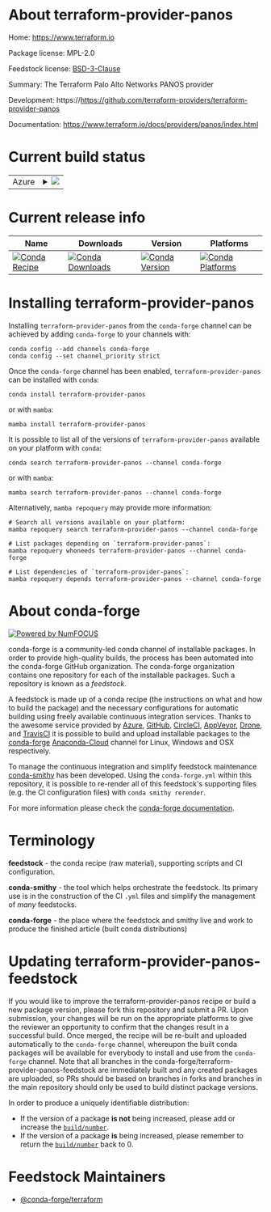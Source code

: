 About terraform-provider-panos
==============================

Home: https://www.terraform.io

Package license: MPL-2.0

Feedstock license: [BSD-3-Clause](https://github.com/conda-forge/terraform-provider-panos-feedstock/blob/main/LICENSE.txt)

Summary: The Terraform Palo Alto Networks PANOS provider

Development: https://https://github.com/terraform-providers/terraform-provider-panos

Documentation: https://www.terraform.io/docs/providers/panos/index.html

Current build status
====================


<table>
    
  <tr>
    <td>Azure</td>
    <td>
      <details>
        <summary>
          <a href="https://dev.azure.com/conda-forge/feedstock-builds/_build/latest?definitionId=2044&branchName=main">
            <img src="https://dev.azure.com/conda-forge/feedstock-builds/_apis/build/status/terraform-provider-panos-feedstock?branchName=main">
          </a>
        </summary>
        <table>
          <thead><tr><th>Variant</th><th>Status</th></tr></thead>
          <tbody><tr>
              <td>linux_64</td>
              <td>
                <a href="https://dev.azure.com/conda-forge/feedstock-builds/_build/latest?definitionId=2044&branchName=main">
                  <img src="https://dev.azure.com/conda-forge/feedstock-builds/_apis/build/status/terraform-provider-panos-feedstock?branchName=main&jobName=linux&configuration=linux_64_" alt="variant">
                </a>
              </td>
            </tr><tr>
              <td>osx_64</td>
              <td>
                <a href="https://dev.azure.com/conda-forge/feedstock-builds/_build/latest?definitionId=2044&branchName=main">
                  <img src="https://dev.azure.com/conda-forge/feedstock-builds/_apis/build/status/terraform-provider-panos-feedstock?branchName=main&jobName=osx&configuration=osx_64_" alt="variant">
                </a>
              </td>
            </tr><tr>
              <td>win_64</td>
              <td>
                <a href="https://dev.azure.com/conda-forge/feedstock-builds/_build/latest?definitionId=2044&branchName=main">
                  <img src="https://dev.azure.com/conda-forge/feedstock-builds/_apis/build/status/terraform-provider-panos-feedstock?branchName=main&jobName=win&configuration=win_64_" alt="variant">
                </a>
              </td>
            </tr>
          </tbody>
        </table>
      </details>
    </td>
  </tr>
</table>

Current release info
====================

| Name | Downloads | Version | Platforms |
| --- | --- | --- | --- |
| [![Conda Recipe](https://img.shields.io/badge/recipe-terraform--provider--panos-green.svg)](https://anaconda.org/conda-forge/terraform-provider-panos) | [![Conda Downloads](https://img.shields.io/conda/dn/conda-forge/terraform-provider-panos.svg)](https://anaconda.org/conda-forge/terraform-provider-panos) | [![Conda Version](https://img.shields.io/conda/vn/conda-forge/terraform-provider-panos.svg)](https://anaconda.org/conda-forge/terraform-provider-panos) | [![Conda Platforms](https://img.shields.io/conda/pn/conda-forge/terraform-provider-panos.svg)](https://anaconda.org/conda-forge/terraform-provider-panos) |

Installing terraform-provider-panos
===================================

Installing `terraform-provider-panos` from the `conda-forge` channel can be achieved by adding `conda-forge` to your channels with:

```
conda config --add channels conda-forge
conda config --set channel_priority strict
```

Once the `conda-forge` channel has been enabled, `terraform-provider-panos` can be installed with `conda`:

```
conda install terraform-provider-panos
```

or with `mamba`:

```
mamba install terraform-provider-panos
```

It is possible to list all of the versions of `terraform-provider-panos` available on your platform with `conda`:

```
conda search terraform-provider-panos --channel conda-forge
```

or with `mamba`:

```
mamba search terraform-provider-panos --channel conda-forge
```

Alternatively, `mamba repoquery` may provide more information:

```
# Search all versions available on your platform:
mamba repoquery search terraform-provider-panos --channel conda-forge

# List packages depending on `terraform-provider-panos`:
mamba repoquery whoneeds terraform-provider-panos --channel conda-forge

# List dependencies of `terraform-provider-panos`:
mamba repoquery depends terraform-provider-panos --channel conda-forge
```


About conda-forge
=================

[![Powered by
NumFOCUS](https://img.shields.io/badge/powered%20by-NumFOCUS-orange.svg?style=flat&colorA=E1523D&colorB=007D8A)](https://numfocus.org)

conda-forge is a community-led conda channel of installable packages.
In order to provide high-quality builds, the process has been automated into the
conda-forge GitHub organization. The conda-forge organization contains one repository
for each of the installable packages. Such a repository is known as a *feedstock*.

A feedstock is made up of a conda recipe (the instructions on what and how to build
the package) and the necessary configurations for automatic building using freely
available continuous integration services. Thanks to the awesome service provided by
[Azure](https://azure.microsoft.com/en-us/services/devops/), [GitHub](https://github.com/),
[CircleCI](https://circleci.com/), [AppVeyor](https://www.appveyor.com/),
[Drone](https://cloud.drone.io/welcome), and [TravisCI](https://travis-ci.com/)
it is possible to build and upload installable packages to the
[conda-forge](https://anaconda.org/conda-forge) [Anaconda-Cloud](https://anaconda.org/)
channel for Linux, Windows and OSX respectively.

To manage the continuous integration and simplify feedstock maintenance
[conda-smithy](https://github.com/conda-forge/conda-smithy) has been developed.
Using the ``conda-forge.yml`` within this repository, it is possible to re-render all of
this feedstock's supporting files (e.g. the CI configuration files) with ``conda smithy rerender``.

For more information please check the [conda-forge documentation](https://conda-forge.org/docs/).

Terminology
===========

**feedstock** - the conda recipe (raw material), supporting scripts and CI configuration.

**conda-smithy** - the tool which helps orchestrate the feedstock.
                   Its primary use is in the construction of the CI ``.yml`` files
                   and simplify the management of *many* feedstocks.

**conda-forge** - the place where the feedstock and smithy live and work to
                  produce the finished article (built conda distributions)


Updating terraform-provider-panos-feedstock
===========================================

If you would like to improve the terraform-provider-panos recipe or build a new
package version, please fork this repository and submit a PR. Upon submission,
your changes will be run on the appropriate platforms to give the reviewer an
opportunity to confirm that the changes result in a successful build. Once
merged, the recipe will be re-built and uploaded automatically to the
`conda-forge` channel, whereupon the built conda packages will be available for
everybody to install and use from the `conda-forge` channel.
Note that all branches in the conda-forge/terraform-provider-panos-feedstock are
immediately built and any created packages are uploaded, so PRs should be based
on branches in forks and branches in the main repository should only be used to
build distinct package versions.

In order to produce a uniquely identifiable distribution:
 * If the version of a package **is not** being increased, please add or increase
   the [``build/number``](https://docs.conda.io/projects/conda-build/en/latest/resources/define-metadata.html#build-number-and-string).
 * If the version of a package **is** being increased, please remember to return
   the [``build/number``](https://docs.conda.io/projects/conda-build/en/latest/resources/define-metadata.html#build-number-and-string)
   back to 0.

Feedstock Maintainers
=====================

* [@conda-forge/terraform](https://github.com/conda-forge/terraform/)

